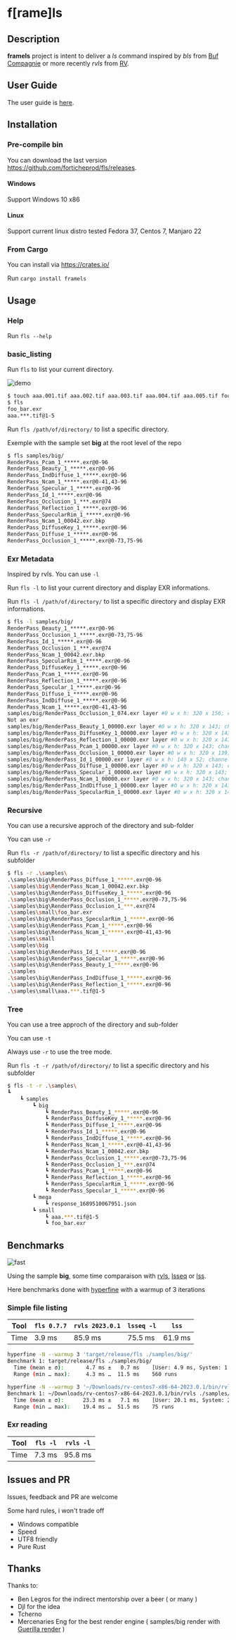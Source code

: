 # f[rame]ls

## Description

**framels** project is intent to deliver a *ls* command inspired by *bls* from
[Buf Compagnie](https://buf.com/) or more recently *rvls* from [RV](https://www.autodesk.com/products/flow-production-tracking/rv).

## User Guide

The user guide is [here](https://forticheprod.github.io/fls/).

## Installation

### Pre-compile bin

You can download the last version <https://github.com/forticheprod/fls/releases>.

#### Windows

Support Windows 10 x86

#### Linux

Support current linux distro tested Fedora 37, Centos 7, Manjaro 22

### From Cargo

You can install via [<https://crates.io/>](https://crates.io/crates/framels)

Run `cargo install framels`

## Usage

### Help

Run `fls --help`

### basic_listing

Run `fls` to list your current directory.

![demo](./images/fls_demo.gif)

```bash
$ touch aaa.001.tif aaa.002.tif aaa.003.tif aaa.004.tif aaa.005.tif foo_bar.exr
$ fls
foo_bar.exr
aaa.***.tif@1-5
```

Run `fls /path/of/directory/` to list a specific directory.

Exemple with the sample set **big** at the root level of the repo

```bash
$ fls samples/big/
RenderPass_Pcam_1_*****.exr@0-96
RenderPass_Beauty_1_*****.exr@0-96
RenderPass_IndDiffuse_1_*****.exr@0-96
RenderPass_Ncam_1_*****.exr@0-41,43-96
RenderPass_Specular_1_*****.exr@0-96
RenderPass_Id_1_*****.exr@0-96
RenderPass_Occlusion_1_***.exr@74
RenderPass_Reflection_1_*****.exr@0-96
RenderPass_SpecularRim_1_*****.exr@0-96
RenderPass_Ncam_1_00042.exr.bkp
RenderPass_DiffuseKey_1_*****.exr@0-96
RenderPass_Diffuse_1_*****.exr@0-96
RenderPass_Occlusion_1_*****.exr@0-73,75-96
```

### Exr Metadata

Inspired by rvls. You can use `-l`

Run `fls -l` to list your current directory and display EXR informations.

Run `fls -l /path/of/directory/` to list a specific directory and display EXR informations.

```bash
$ fls -l samples/big/
RenderPass_Beauty_1_*****.exr@0-96
RenderPass_Occlusion_1_*****.exr@0-73,75-96
RenderPass_Id_1_*****.exr@0-96
RenderPass_Occlusion_1_***.exr@74
RenderPass_Ncam_1_00042.exr.bkp
RenderPass_SpecularRim_1_*****.exr@0-96
RenderPass_DiffuseKey_1_*****.exr@0-96
RenderPass_Pcam_1_*****.exr@0-96
RenderPass_Reflection_1_*****.exr@0-96
RenderPass_Specular_1_*****.exr@0-96
RenderPass_Diffuse_1_*****.exr@0-96
RenderPass_IndDiffuse_1_*****.exr@0-96
RenderPass_Ncam_1_*****.exr@0-41,43-96
samples/big/RenderPass_Occlusion_1_074.exr layer #0 w x h: 320 x 156; channels: A,B,G,R, bit depth: F16
Not an exr
samples/big/RenderPass_Beauty_1_00000.exr layer #0 w x h: 320 x 143; channels: A,B,G,Plane_Beauty.A,Plane_Beauty.B,Plane_Beauty.G,Plane_Beauty.R,R,Spheres_Beauty.A,Spheres_Beauty.B,Spheres_Beauty.G,Spheres_Beauty.R, bit depth: F16
samples/big/RenderPass_DiffuseKey_1_00000.exr layer #0 w x h: 320 x 143; channels: A,B,G,R, bit depth: F16
samples/big/RenderPass_Reflection_1_00000.exr layer #0 w x h: 320 x 143; channels: A,B,G,R, bit depth: F16
samples/big/RenderPass_Pcam_1_00000.exr layer #0 w x h: 320 x 143; channels: A,B,G,R, bit depth: F32
samples/big/RenderPass_Occlusion_1_00000.exr layer #0 w x h: 320 x 139; channels: A,B,G,R, bit depth: F16
samples/big/RenderPass_Id_1_00000.exr layer #0 w x h: 140 x 52; channels: A,B,G,R, bit depth: F16
samples/big/RenderPass_Diffuse_1_00000.exr layer #0 w x h: 320 x 143; channels: A,B,G,R, bit depth: F16
samples/big/RenderPass_Specular_1_00000.exr layer #0 w x h: 320 x 143; channels: A,B,G,R, bit depth: F16
samples/big/RenderPass_Ncam_1_00000.exr layer #0 w x h: 320 x 143; channels: A,B,G,R, bit depth: F16
samples/big/RenderPass_IndDiffuse_1_00000.exr layer #0 w x h: 320 x 143; channels: A,B,G,R, bit depth: F16
samples/big/RenderPass_SpecularRim_1_00000.exr layer #0 w x h: 320 x 143; channels: A,B,G,R, bit depth: F16
```

### Recursive

You can use a recursive approch of the directory and sub-folder

You can use `-r`

Run `fls -r /path/of/directory/` to list a specific directory and his
subfolder

```bash
$ fls -r .\samples\
.\samples\big\RenderPass_Diffuse_1_*****.exr@0-96
.\samples\big\RenderPass_Ncam_1_00042.exr.bkp
.\samples\big\RenderPass_DiffuseKey_1_*****.exr@0-96
.\samples\big\RenderPass_Occlusion_1_*****.exr@0-73,75-96
.\samples\big\RenderPass_Occlusion_1_***.exr@74
.\samples\small\foo_bar.exr
.\samples\big\RenderPass_SpecularRim_1_*****.exr@0-96
.\samples\big\RenderPass_Pcam_1_*****.exr@0-96
.\samples\big\RenderPass_Ncam_1_*****.exr@0-41,43-96
.\samples\small
.\samples\big
.\samples\big\RenderPass_Id_1_*****.exr@0-96
.\samples\big\RenderPass_Specular_1_*****.exr@0-96
.\samples\big\RenderPass_Beauty_1_*****.exr@0-96
.\samples
.\samples\big\RenderPass_IndDiffuse_1_*****.exr@0-96
.\samples\big\RenderPass_Reflection_1_*****.exr@0-96
.\samples\small\aaa.***.tif@1-5
```

### Tree

You can use a tree approch of the directory and sub-folder

You can use `-t`

Always use `-r` to use the tree mode.

Run `fls -t -r /path/of/directory/` to list a specific directory and his
subfolder

```bash
$ fls -t -r .\samples\
┗ 
    ┗ samples
        ┗ big
            ┗ RenderPass_Beauty_1_*****.exr@0-96
            ┗ RenderPass_DiffuseKey_1_*****.exr@0-96
            ┗ RenderPass_Diffuse_1_*****.exr@0-96
            ┗ RenderPass_Id_1_*****.exr@0-96
            ┗ RenderPass_IndDiffuse_1_*****.exr@0-96
            ┗ RenderPass_Ncam_1_*****.exr@0-41,43-96
            ┗ RenderPass_Ncam_1_00042.exr.bkp
            ┗ RenderPass_Occlusion_1_*****.exr@0-73,75-96
            ┗ RenderPass_Occlusion_1_***.exr@74
            ┗ RenderPass_Pcam_1_*****.exr@0-96
            ┗ RenderPass_Reflection_1_*****.exr@0-96
            ┗ RenderPass_SpecularRim_1_*****.exr@0-96
            ┗ RenderPass_Specular_1_*****.exr@0-96
        ┗ mega
            ┗ response_1689510067951.json
        ┗ small
            ┗ aaa.***.tif@1-5
            ┗ foo_bar.exr
```

## Benchmarks

![fast](https://camo.githubusercontent.com/e8a50ee9600d66095bf0046f06e65ef8fe0675a40122db2a801d1f66e595add6/68747470733a2f2f692e726564642e69742f74376e733971746235676838312e6a7067)

Using the sample **big**, some time comparaison with [rvls](https://www.shotgridsoftware.com/rv/download/), [lsseq](https://github.com/jrowellfx/lsseq) or [lss](https://github.com/rsgalloway/pyseq).

Here benchmarks done with [hyperfine](https://github.com/sharkdp/hyperfine) with a warmup of 3 iterations

### Simple file listing

| Tool |`fls 0.7.7`| `rvls 2023.0.1`|`lsseq -l`| `lss`    |
|------|-----------|----------------|----------|----------|
| Time | 3.9 ms    | 85.9 ms        | 75.5 ms  | 61.9 ms  |

```bash
hyperfine -N --warmup 3 'target/release/fls ./samples/big/'
Benchmark 1: target/release/fls ./samples/big/
  Time (mean ± σ):       4.7 ms ±   0.7 ms    [User: 4.9 ms, System: 1.7 ms]
  Range (min … max):     4.3 ms …  11.5 ms    560 runs
```

```bash
hyperfine -N --warmup 3 '~/Downloads/rv-centos7-x86-64-2023.0.1/bin/rvls ./samples/big/'
Benchmark 1: ~/Downloads/rv-centos7-x86-64-2023.0.1/bin/rvls ./samples/big/
  Time (mean ± σ):      23.3 ms ±   7.1 ms    [User: 20.1 ms, System: 2.3 ms]
  Range (min … max):    19.4 ms …  51.5 ms    75 runs
```

### Exr reading

| Tool | `fls -l` | `rvls -l`|
|------|----------|----------|
| Time | 7.3 ms   | 95.8 ms  |

## Issues and PR

Issues, feedback and PR are welcome

Some hard rules, i won't trade off

- Windows compatible
- Speed
- UTF8 friendly
- Pure Rust

## Thanks

Thanks to:

- Ben Legros for the indirect mentorship over a beer ( or many )
- Djl for the idea
- Tcherno
- Mercenaries Eng for the best render engine ( samples/big render with [Guerilla render](http://guerillarender.com/) )

